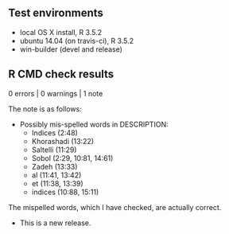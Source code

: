 ## Test environments
* local OS X install, R 3.5.2
* ubuntu 14.04 (on travis-ci), R 3.5.2
* win-builder (devel and release)

## R CMD check results

0 errors | 0 warnings | 1 note

The note is as follows:

* Possibly mis-spelled words in DESCRIPTION:
    * Indices (2:48)
    * Khorashadi (13:22)
    * Saltelli (11:29)
    * Sobol (2:29, 10:81, 14:61)
    * Zadeh (13:33)
    * al (11:41, 13:42)
    * et (11:38, 13:39)
    * indices (10:88, 15:11)

The mispelled words, which I have checked, are actually correct.



* This is a new release.
